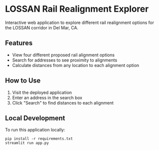 # LOSSAN Rail Realignment Explorer

Interactive web application to explore different rail realignment options for the LOSSAN corridor in Del Mar, CA.

## Features
- View four different proposed rail alignment options
- Search for addresses to see proximity to alignments
- Calculate distances from any location to each alignment option

## How to Use
1. Visit the deployed application
2. Enter an address in the search box
3. Click "Search" to find distances to each alignment

## Local Development
To run this application locally:
```
pip install -r requirements.txt
streamlit run app.py
```